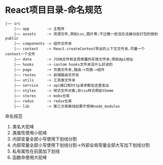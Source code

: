 # React项目目录-命名规范

``` Plain Text
|—— src
    |—— app        -> 主程序
    |—— assets     -> 资源文件,例如css,图片等;不过像一些没办法被动态打包的放到public
    |—— components -> 组件文件夹
    |—— context    -> React.createContext导出的上下文文件夹.尽量一个context一个文件
    |—— data       -> JSON文件和全局常量的存放文件夹;例如Api地址
    |—— hooks      -> costom hooks文件夹没什么好说的
    |—— page       -> 页面文件夹,路由->页面->组件
    |—— routes     -> 前端路由文件夹
    |—— utils      -> 工具类文件夹
    |—— service    -> api接口和http请求都在这里发出
    |—— styles     -> 样式文件对象;非css样式例如theme
    |—— stores     -> mobx仓库
    |—— redux      -> redux仓库
    |—— lib        -> 第三方库离线如果不想用node_modules
```


命名规范
1. 类名大驼峰
2. 类属性使用小驼峰
3. 内部变量全部小写使用下划线分割
4. 内部常量全部小写使用下划线分割->外部全局常量全部大写加下划线分割
5. 私有属性在前面加下划线
6. 函数命使用大驼峰